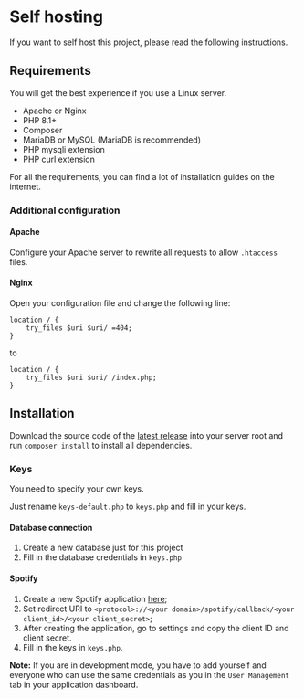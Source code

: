 # Self hosting

If you want to self host this project, please read the following instructions.

## Requirements

You will get the best experience if you use a Linux server.

- Apache or Nginx
- PHP 8.1+
- Composer
- MariaDB or MySQL (MariaDB is recommended)
- PHP mysqli extension
- PHP curl extension

For all the requirements, you can find a lot of installation guides on the internet.

### Additional configuration

#### Apache

Configure your Apache server to rewrite all requests to allow `.htaccess` files.

#### Nginx

Open your configuration file and change the following line:

```nginx
location / {
    try_files $uri $uri/ =404;
}
```

to

```nginx
location / {
    try_files $uri $uri/ /index.php;
}
```

## Installation

Download the source code of the [latest release](https://github.com/Le0X8/additional-readme-stats/releases/latest) into your server root and run `composer install` to install all dependencies.

### Keys

You need to specify your own keys.

Just rename `keys-default.php` to `keys.php` and fill in your keys.

#### Database connection

1. Create a new database just for this project
2. Fill in the database credentials in `keys.php`

#### Spotify

1. Create a new Spotify application [here](https://developer.spotify.com/dashboard/create);
2. Set redirect URI to `<protocol>://<your domain>/spotify/callback/<your client_id>/<your client_secret>`;
3. After creating the application, go to settings and copy the client ID and client secret.
4. Fill in the keys in `keys.php`.

**Note:**
If you are in development mode, you have to add yourself and everyone who can use the same credentials as you in the `User Management` tab in your application dashboard.
